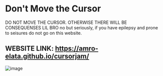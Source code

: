 # Don't Move the Cursor
DO NOT MOVE THE CURSOR. OTHERWISE THERE WILL BE CONSEQUENSES LIL BRO
no but seriously, if you have epilepsy and prone to seisures do not go on this website.

## WEBSITE LINK: https://amro-elata.github.io/cursorjam/

![image](https://github.com/user-attachments/assets/a96a8f76-c139-436d-953f-3e9f1952e0a3)
